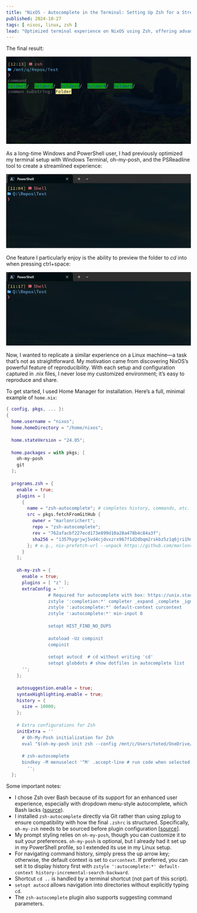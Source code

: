 ```yaml
---
title: "NixOS - Autocomplete in the Terminal: Setting Up Zsh for a Streamlined Workflow"
published: 2024-10-27
tags: [ nixos, linux, zsh ]
lead: "Optimized terminal experience on NixOS using Zsh, offering advanced features like autocomplete, history suggestions."
---
```


The final result:

![alt text](media/2024-10-21_nix_os_zsh_autocomplete/zsh-final.webp)

As a long-time Windows and PowerShell user, I had previously optimized my terminal setup with Windows Terminal, oh-my-posh, and the PSReadline tool to create a streamlined experience:

![alt text](media/2024-10-21_nix_os_zsh_autocomplete/ps-suggestions.webp)

One feature I particularly enjoy is the ability to preview the folder to *cd* into when pressing ctrl+space:

![alt text](media/2024-10-21_nix_os_zsh_autocomplete/ps-cd-suggestions.webp)

Now, I wanted to replicate a similar experience on a Linux machine—a task that’s not as straightforward. My motivation came from discovering NixOS’s powerful feature of reproducibility. With each setup and configuration captured in .nix files, I never lose my customized environment; it’s easy to reproduce and share. 

To get started, I used Home Manager for installation. Here’s a full, minimal example of `home.nix`:

```nix
{ config, pkgs, ... }:
{
  home.username = "nixos";
  home.homeDirectory = "/home/nixos";

  home.stateVersion = "24.05"; 

  home.packages = with pkgs; [
    oh-my-posh
    git
  ];

  programs.zsh = {
    enable = true;
    plugins = [
      {
        name = "zsh-autocomplete"; # completes history, commands, etc.
        src = pkgs.fetchFromGitHub {
          owner = "marlonrichert";
          repo = "zsh-autocomplete";
          rev = "762afacbf227ecd173e899d10a28a478b4c84a3f";
          sha256 = "1357hygrjwj5vd4cjdvxzrx967f1d2dbqm2rskbz5z1q6jri1hm3";
        }; # e.g., nix-prefetch-url --unpack https://github.com/marlonrichert/zsh-autocomplete/archive/762afacbf227ecd173e899d10a28a478b4c84a3f.tar.gz
      }
    ];

    oh-my-zsh = {
      enable = true;
      plugins = [ "z" ];
      extraConfig = ''
                # Required for autocomplete with box: https://unix.stackexchange.com/a/778868
                zstyle ':completion:*' completer _expand _complete _ignored _approximate _expand_alias
                zstyle ':autocomplete:*' default-context curcontext 
                zstyle ':autocomplete:*' min-input 0

                setopt HIST_FIND_NO_DUPS

                autoload -Uz compinit
                compinit

                setopt autocd  # cd without writing 'cd'
                setopt globdots # show dotfiles in autocomplete list
      '';
    };

    autosuggestion.enable = true;
    syntaxHighlighting.enable = true;
    history = {
      size = 10000;
    };

    # Extra configurations for Zsh
    initExtra = ''
      # Oh-My-Posh initialization for Zsh
      eval "$(oh-my-posh init zsh --config /mnt/c/Users/toted/OneDrive/prog/oh-my-posh/mytheme.omp.json)"

      # zsh-autocomplete
      bindkey -M menuselect '^M' .accept-line # run code when selected completion
        '';
  };
```

Some important notes:

- I chose Zsh over Bash because of its support for an enhanced user experience, especially with dropdown menu-style autocomplete, which Bash lacks ([source](https://unix.stackexchange.com/a/760480)).
- I installed `zsh-autocomplete` directly via Git rather than using zplug to ensure compatibility with how the final `.zshrc` is structured. Specifically, `oh-my-zsh` needs to be sourced before plugin configuration [[source](https://github.com/marlonrichert/zsh-autocomplete/discussions/723)].
- My prompt styling relies on `oh-my-posh`, though you can customize it to suit your preferences. `oh-my-posh` is optional, but I already had it set up in my PowerShell profile, so I extended its use in my Linux setup.
- For navigating command history, simply press the up arrow key; otherwise, the default context is set to `curcontext`. If preferred, you can set it to display history first with `zstyle ':autocomplete:*' default-context history-incremental-search-backward`.
- Shortcut `cd ..` is handled by a terminal shortcut (not part of this script).
- `setopt autocd` allows navigation into directories without explicitly typing `cd`.
- The `zsh-autocomplete` plugin also supports suggesting command parameters.
